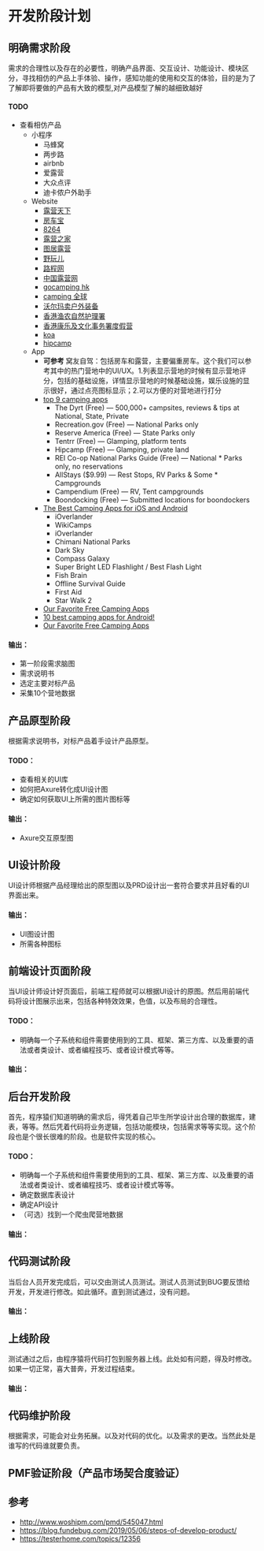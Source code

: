 # 开发阶段计划

## 明确需求阶段
需求的合理性以及存在的必要性，明确产品界面、交互设计、功能设计、模块区分，寻找相仿的产品上手体验、操作，感知功能的使用和交互的体验，目的是为了了解即将要做的产品有大致的模型,对产品模型了解的越细致越好
#### TODO
* 查看相仿产品
  * 小程序
    * 马蜂窝
    * 两步路
    * airbnb
    * 爱露营
    * 大众点评
    * 迪卡侬户外助手
  * Website
    * [露营天下](http://www.campave.com/)
    * [房车宝](http://www.rvbox.cn/index.php/Index/index.html)
    * [8264](http://www.8264.com/list/950/)
    * [露营之家](http://www.5iluying.com/index.html)
    * [图居露营](http://www.tjcamp.cn/)
    * [野玩儿](http://www.yeoner.com/)
    * [路程网](http://www.road-trip.cn/)
    * [中国露营网](https://www.luyingw.cn/)
    * [gocamping hk](https://gocamping.hk/)
    * [camping 全球](https://www.camping.info/en)
    * [沃尔玛卖户外装备](https://www.walmart.com/cp/camping-gear/4128)
    * [香港渔农自然护理署](https://www.afcd.gov.hk/english/country/cou_vis/cou_vis_cam/cou_vis_cam_cam/cou_vis_cam_cam.html)
    * [香港康乐及文化事务署度假营](https://www.lcsd.gov.hk/tc/camp/campsites/p_campsite.html)
    * [koa](https://koa.com/ways-to-stay/tent-sites/)
    * [hipcamp](https://www.hipcamp.com/)
  * App
    * **可参考** 窝友自驾：包括房车和露营，主要偏重房车。这个我们可以参考其中的热门营地中的UI/UX。1.列表显示营地的时候有显示营地评分，包括的基础设施，详情显示营地的时候基础设施，娱乐设施的显示很好，通过点亮图标显示；2.可以方便的对营地进行打分
    * [top 9 camping apps](https://thedyrt.com/magazine/lifestyle/best-camping-apps/)
      * The Dyrt (Free) — 500,000+ campsites, reviews & tips at National, State, Private
      * Recreation.gov (Free) — National Parks only
      * Reserve America (Free) — State Parks only
      * Tentrr (Free) — Glamping, platform tents
      * Hipcamp (Free) — Glamping, private land
      * REI Co-op National Parks Guide (Free) — National    * Parks only, no reservations
      * AllStays ($9.99) — Rest Stops, RV Parks & Some  * Campgrounds
      * Campendium (Free) — RV, Tent campgrounds
      * Boondocking (Free) — Submitted locations for boondockers
    * [The Best Camping Apps for iOS and Android](https://toomanyadapters.com/best-camping-apps/)
      * iOverlander
      * WikiCamps
      * iOverlander
      * Chimani National Parks
      * Dark Sky
      * Compass Galaxy
      * Super Bright LED Flashlight / Best Flash Light
      * Fish Brain
      * Offline Survival Guide
      * First Aid
      * Star Walk 2
    * [Our Favorite Free Camping Apps](https://www.outsideonline.com/2407523/defense-trekking-poles)
    * [10 best camping apps for Android!](https://www.androidauthority.com/best-camping-apps-android-787227/)
    * [Our Favorite Free Camping Apps](https://www.outsideonline.com/2407523/defense-trekking-poles)
#### 输出：
* 第一阶段需求脑图
* 需求说明书
* 选定主要对标产品
* 采集10个营地数据

## 产品原型阶段
根据需求说明书，对标产品着手设计产品原型。
#### TODO：
* 查看相关的UI库
* 如何把Axure转化成UI设计图
* 确定如何获取UI上所需的图片图标等
#### 输出：
* Axure交互原型图

## UI设计阶段
UI设计师根据产品经理给出的原型图以及PRD设计出一套符合要求并且好看的UI界面出来。
#### 输出：
* UI图设计图
* 所需各种图标

## 前端设计页面阶段
当UI设计师设计好页面后，前端工程师就可以根据UI设计的原图。然后用前端代码将设计图展示出来，包括各种特效效果，色值，以及布局的合理性。
#### TODO：
* 明确每一个子系统和组件需要使用到的工具、框架、第三方库、以及重要的语法或者类设计、或者编程技巧、或者设计模式等等。
#### 输出：

## 后台开发阶段
首先，程序猿们知道明确的需求后，得凭着自己毕生所学设计出合理的数据库，建表，等等。然后凭着代码将业务逻辑，包括功能模块，包括需求等等实现。这个阶段也是个很长很难的阶段。也是软件实现的核心。
#### TODO：
* 明确每一个子系统和组件需要使用到的工具、框架、第三方库、以及重要的语法或者类设计、或者编程技巧、或者设计模式等等。
* 确定数据库表设计
* 确定API设计
* （可选）找到一个爬虫爬营地数据
#### 输出：

## 代码测试阶段
当后台人员开发完成后，可以交由测试人员测试。测试人员测试到BUG要反馈给开发，开发进行修改。如此循环。直到测试通过，没有问题。
#### 输出：

## 上线阶段
测试通过之后，由程序猿将代码打包到服务器上线。此处如有问题，得及时修改。如果一切正常，喜大普奔，开发过程结束。
#### 输出：

## 代码维护阶段
根据需求，可能会对业务拓展。以及对代码的优化。以及需求的更改。当然此处是谁写的代码谁就要负责。

## PMF验证阶段（产品市场契合度验证）

## 参考
* http://www.woshipm.com/pmd/545047.html
* https://blog.fundebug.com/2019/05/06/steps-of-develop-product/
* https://testerhome.com/topics/12356